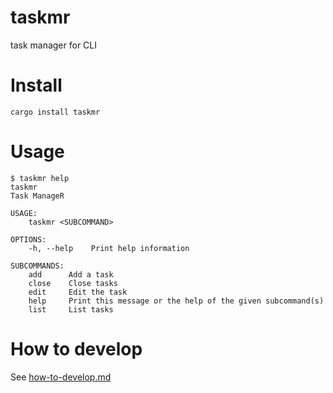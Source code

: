 # taskmr
task manager for CLI

# Install

```
cargo install taskmr
```

# Usage

```
$ taskmr help
taskmr
Task ManageR

USAGE:
    taskmr <SUBCOMMAND>

OPTIONS:
    -h, --help    Print help information

SUBCOMMANDS:
    add      Add a task
    close    Close tasks
    edit     Edit the task
    help     Print this message or the help of the given subcommand(s)
    list     List tasks
```

# How to develop
See [how-to-develop.md](./docs/how-to-develop.md)
